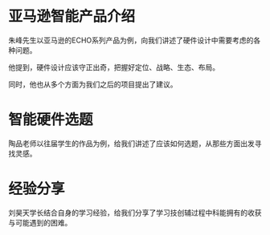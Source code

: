 # 亚马逊智能产品介绍

朱峰先生以亚马逊的ECHO系列产品为例，向我们讲述了硬件设计中需要考虑的各种问题。

他提到，硬件设计应该守正出奇，把握好定位、战略、生态、布局。

同时，他也从多个方面为我们之后的项目提出了建议。

# 智能硬件选题

陶品老师以往届学生的作品为例，给我们讲述了应该如何选题，从那些方面出发寻找灵感。

# 经验分享

刘昊天学长结合自身的学习经验，给我们分享了学习技创辅过程中科能拥有的收获与可能遇到的困难。